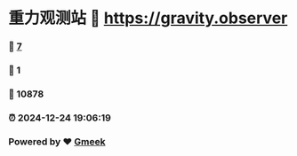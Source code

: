 # 重力观测站 :link: https://gravity.observer 
### :page_facing_up: [7](https://gravity.observer/tag.html) 
### :speech_balloon: 1 
### :hibiscus: 10878 
### :alarm_clock: 2024-12-24 19:06:19 
### Powered by :heart: [Gmeek](https://github.com/Meekdai/Gmeek)
